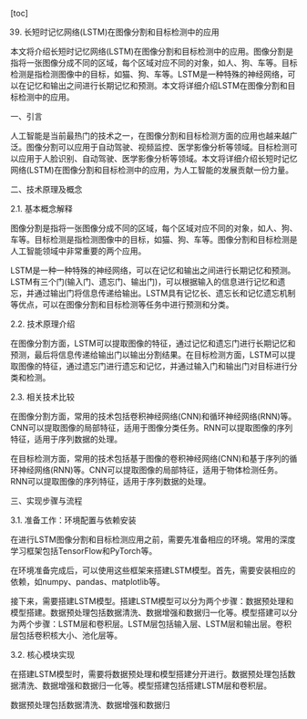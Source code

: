 
[toc]                    
                
                
39. 长短时记忆网络(LSTM)在图像分割和目标检测中的应用

本文将介绍长短时记忆网络(LSTM)在图像分割和目标检测中的应用。图像分割是指将一张图像分成不同的区域，每个区域对应不同的对象，如人、狗、车等。目标检测是指检测图像中的目标，如猫、狗、车等。LSTM是一种特殊的神经网络，可以在记忆和输出之间进行长期记忆和预测。本文将详细介绍LSTM在图像分割和目标检测中的应用。

一、引言

人工智能是当前最热门的技术之一，在图像分割和目标检测方面的应用也越来越广泛。图像分割可以应用于自动驾驶、视频监控、医学影像分析等领域。目标检测可以应用于人脸识别、自动驾驶、医学影像分析等领域。本文将详细介绍长短时记忆网络(LSTM)在图像分割和目标检测中的应用，为人工智能的发展贡献一份力量。

二、技术原理及概念

2.1. 基本概念解释

图像分割是指将一张图像分成不同的区域，每个区域对应不同的对象，如人、狗、车等。目标检测是指检测图像中的目标，如猫、狗、车等。图像分割和目标检测是人工智能领域中非常重要的两个应用。

LSTM是一种一种特殊的神经网络，可以在记忆和输出之间进行长期记忆和预测。LSTM有三个门(输入门、遗忘门、输出门)，可以根据输入的信息进行记忆和遗忘，并通过输出门将信息传递给输出。LSTM具有记忆长、遗忘长和记忆遗忘机制等优点，可以在图像分割和目标检测等任务中进行预测和分类。

2.2. 技术原理介绍

在图像分割方面，LSTM可以提取图像的特征，通过记忆和遗忘门进行长期记忆和预测，最后将信息传递给输出门以输出分割结果。在目标检测方面，LSTM可以提取图像的特征，通过遗忘门进行遗忘和记忆，并通过输入门和输出门对目标进行分类和检测。

2.3. 相关技术比较

在图像分割方面，常用的技术包括卷积神经网络(CNN)和循环神经网络(RNN)等。CNN可以提取图像的局部特征，适用于图像分类任务。RNN可以提取图像的序列特征，适用于序列数据的处理。

在目标检测方面，常用的技术包括基于图像的卷积神经网络(CNN)和基于序列的循环神经网络(RNN)等。CNN可以提取图像的局部特征，适用于物体检测任务。RNN可以提取图像的序列特征，适用于序列数据的处理。

三、实现步骤与流程

3.1. 准备工作：环境配置与依赖安装

在进行LSTM图像分割和目标检测应用之前，需要先准备相应的环境。常用的深度学习框架包括TensorFlow和PyTorch等。

在环境准备完成后，可以使用这些框架来搭建LSTM模型。首先，需要安装相应的依赖，如numpy、pandas、matplotlib等。

接下来，需要搭建LSTM模型。搭建LSTM模型可以分为两个步骤：数据预处理和模型搭建。数据预处理包括数据清洗、数据增强和数据归一化等。模型搭建可以分为两个步骤：LSTM层和卷积层。LSTM层包括输入层、LSTM层和输出层。卷积层包括卷积核大小、池化层等。

3.2. 核心模块实现

在搭建LSTM模型时，需要将数据预处理和模型搭建分开进行。数据预处理包括数据清洗、数据增强和数据归一化等。模型搭建包括搭建LSTM层和卷积层。

数据预处理包括数据清洗、数据增强和数据归

